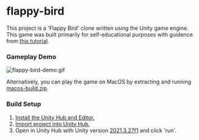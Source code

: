 # flappy-bird

This project is a 'Flappy Bird' clone written using the Unity game engine. This game was built primarily for self-educational purposes with guidence from [this tutorial](https://www.youtube.com/watch?v=XtQMytORBmM).

### Gameplay Demo

![flappy-bird-demo.gif](https://github.com/justindstein/flappy-bird/blob/main/flappy-bird-demo.gif)

Alternatively, you can play the game on MacOS by extracting and running [macos-build.zip](/macos-build.zip).

### Build Setup
1. [Install the Unity Hub and Editor.](https://learn.unity.com/tutorial/install-the-unity-hub-and-editor)
1. [Import project into Unity Hub.](https://support.unity.com/hc/en-us/articles/4402520287124-How-do-I-add-a-project-saved-on-my-computer-into-the-Unity-Hub-)
1. Open in Unity Hub with Unity version [2021.3.27f1](https://unity.com/releases/editor/whats-new/2021.3.27) and click 'run'.

